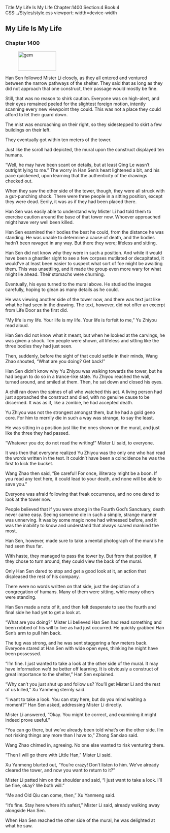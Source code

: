 Title:My Life Is My Life 
Chapter:1400 
Section:4 
Book:4 
CSS:../Styles/style.css 
viewport: width=device-width
  
## My Life Is My Life
### Chapter 1400
  
<figure>
	<img src="../Images/gem.gif" alt="gem" id="gem" width="120" height="60" />
</figure>
  

  
Han Sen followed Mister Li closely, as they all entered and ventured between the narrow pathways of the shelter. They said that as long as they did not approach that one construct, their passage would mostly be fine.

Still, that was no reason to shirk caution. Everyone was on high-alert, and their eyes remained peeled for the slightest foreign motion, intently scanning every new viewpoint they could. This was not a place they could afford to let their guard down.

The mist was encroaching on their right, so they sidestepped to skirt a few buildings on their left.

They eventually got within ten meters of the tower.

Just like the scroll had depicted, the mural upon the construct displayed ten humans.

“Well, he may have been scant on details, but at least Qing Le wasn’t outright lying to me.” The worry in Han Sen’s heart lightened a bit, and his pace quickened, upon learning that the authenticity of the drawings checked out.

When they saw the other side of the tower, though, they were all struck with a gut-punching shock. There were three people in a sitting position, except they were dead. Eerily, it was as if they had been placed there.

Han Sen was easily able to understand why Mister Li had told them to exercise caution around the base of that tower now. Whoever approached might have very well been killed.

Han Sen examined their bodies the best he could, from the distance he was standing. He was unable to determine a cause of death, and the bodies hadn’t been ravaged in any way. But there they were; lifeless and sitting.

Han Sen did not know why they were in such a position. And while it would have been a ghastlier sight to see a few corpses mutilated or decapitated, it would’ve at least been easier to suspect what sort of foe might be awaiting them. This was unsettling, and it made the group even more wary for what might lie ahead. Their stomachs were churning.

Eventually, his eyes turned to the mural above. He studied the images carefully, hoping to glean as many details as he could.

He was viewing another side of the tower now, and there was text just like what he had seen in the drawing. The text, however, did not offer an excerpt from Life Door as the first did.

“My life is my life. Your life is my life. Your life is forfeit to me,” Yu Zhiyou read aloud.

Han Sen did not know what it meant, but when he looked at the carvings, he was given a shock. Ten people were shown, all lifeless and sitting like the three bodies they had just seen.

Then, suddenly, before the sight of that could settle in their minds, Wang Zhao shouted, “What are you doing? Get back!”

Han Sen didn’t know why Yu Zhiyou was walking towards the tower, but he had begun to do so in a trance-like state. Yu Zhiyou reached the wall, turned around, and smiled at them. Then, he sat down and closed his eyes.

A chill ran down the spines of all who watched this act. A living person had just approached the construct and died, with no genuine cause to be discerned. It was as if, like a zombie, he had accepted death.

Yu Zhiyou was not the strongest amongst them, but he had a gold geno core. For him to merrily die in such a way was strange, to say the least.

He was sitting in a position just like the ones shown on the mural, and just like the three they had passed.

“Whatever you do; do not read the writing!” Mister Li said, to everyone.

It was then that everyone realized Yu Zhiyou was the only one who had read the words written in the text. It couldn’t have been a coincidence he was the first to kick the bucket.

Wang Zhao then said, “Be careful! For once, illiteracy might be a boon. If you read any text here, it could lead to your death, and none will be able to save you.”

Everyone was afraid following that freak occurrence, and no one dared to look at the tower now.

People believed that if you were strong in the Fourth God’s Sanctuary, death never came easy. Seeing someone die in such a simple, strange manner was unnerving. It was by some magic none had witnessed before, and it was the inability to know and understand that always scared mankind the most.

Han Sen, however, made sure to take a mental photograph of the murals he had seen thus far.

With haste, they managed to pass the tower by. But from that position, if they chose to turn around, they could view the back of the mural.

Only Han Sen dared to stop and get a good look at it, an action that displeased the rest of his company.

There were no words written on that side, just the depiction of a congregation of humans. Many of them were sitting, while many others were standing.

Han Sen made a note of it, and then felt desperate to see the fourth and final side he had yet to get a look at.

“What are you doing?” Mister Li believed Han Sen had read something and been robbed of his will to live as had just occurred. He quickly grabbed Han Sen’s arm to pull him back.

The tug was strong, and he was sent staggering a few meters back. Everyone stared at Han Sen with wide open eyes, thinking he might have been possessed.

“I’m fine. I just wanted to take a look at the other side of the mural. It may have information we’d be better off learning. It is obviously a construct of great importance to the shelter,” Han Sen explained.

“Why can’t you just shut up and follow us? You’ll get Mister Li and the rest of us killed,” Xu Yanmeng sternly said.

“I want to take a look. You can stay here, but do you mind waiting a moment?” Han Sen asked, addressing Mister Li directly.

Mister Li answered, “Okay. You might be correct, and examining it might indeed prove useful.”

“You can go there, but we’ve already been told what’s on the other side. I’m not risking things any more than I have to,” Zhong Sanxiao said.

Wang Zhao chimed in, agreeing. No one else wanted to risk venturing there.

“Then I will go there with Little Han,” Mister Li said.

Xu Yanmeng blurted out, “You’re crazy! Don’t listen to him. We’ve already cleared the tower, and now you want to return to it?”

Mister Li patted him on the shoulder and said, “I just want to take a look. I’ll be fine, okay? We both will.”

“Me and Old Qiu can come, then,” Xu Yanmeng said.

“It’s fine. Stay here where it’s safest,” Mister Li said, already walking away alongside Han Sen.

When Han Sen reached the other side of the mural, he was delighted at what he saw.